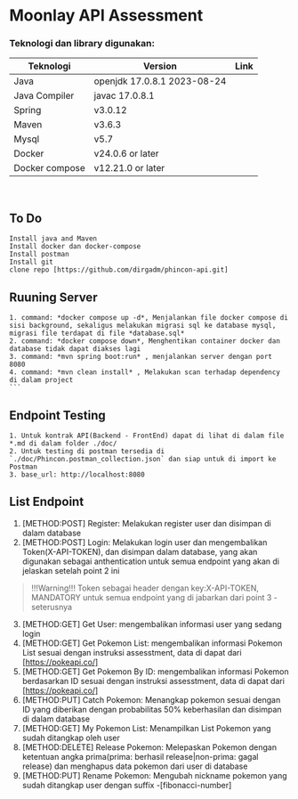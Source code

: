 # Moonlay API Assessment

### Teknologi dan library digunakan:
| Teknologi   | Version | Link |
| ----------- | ---------------- | ------------------- |
| Java      | openjdk 17.0.8.1 2023-08-24   |  |
| Java Compiler     | javac 17.0.8.1     |  | 
| Spring | v3.0.12 |  |
| Maven | v3.6.3 | |
| Mysql | v5.7 | |
| Docker | v24.0.6 or later |  |
| Docker compose| v12.21.0 or later |  |
<br>

## To Do
    Install java and Maven
    Install docker dan docker-compose
    Install postman
    Install git
    clone repo [https://github.com/dirgadm/phincon-api.git]

## Ruuning Server
    1. command: *docker compose up -d*, Menjalankan file docker compose di sisi background, sekaligus melakukan migrasi sql ke database mysql, migrasi file terdapat di file *database.sql*
    2. command: *docker compose down*, Menghentikan container docker dan database tidak dapat diakses lagi
    3. command: *mvn spring boot:run* , menjalankan server dengan port 8080
    4. command: *mvn clean install* , Melakukan scan terhadap dependency di dalam project
    ```

## Endpoint Testing 
    1. Untuk kontrak API(Backend - FrontEnd) dapat di lihat di dalam file *.md di dalam folder ./doc/
    2. Untuk testing di postman tersedia di `./doc/Phincon.postman_collection.json` dan siap untuk di import ke Postman
    3. base_url: http://localhost:8080
    

## List Endpoint
1. [METHOD:POST] Register: Melakukan register user dan disimpan di dalam database
2. [METHOD:POST] Login: Melakukan login user dan mengembalikan Token(X-API-TOKEN), dan disimpan dalam database, yang akan digunakan sebagai anthentication untuk semua endpoint yang akan di jelaskan setelah point 2 ini

> !!!Warning!!! Token sebagai header dengan key:X-API-TOKEN, MANDATORY untuk semua endpoint yang di jabarkan dari point 3 - seterusnya
3. [METHOD:GET] Get User: mengembalikan informasi user yang sedang login 
4. [METHOD:GET] Get Pokemon List: mengembalikan informasi Pokemon List sesuai dengan instruksi assesstment, data di dapat dari [https://pokeapi.co/]
5. [METHOD:GET] Get Pokemon By ID: mengembalikan informasi Pokemon berdasarkan ID sesuai dengan instruksi assesstment, data di dapat dari [https://pokeapi.co/]
6. [METHOD:PUT] Catch Pokemon: Menangkap pokemon sesuai dengan ID yang diberikan dengan probabilitas 50% keberhasilan dan disimpan di dalam database
7. [METHOD:GET] My Pokemon List: Menampilkan List Pokemon yang sudah ditangkap oleh user
8. [METHOD:DELETE] Release Pokemon: Melepaskan Pokemon dengan ketentuan angka prima(prima: berhasil release|non-prima: gagal release) dan menghapus data pokemon dari user di database
8. [METHOD:PUT] Rename Pokemon: Mengubah nickname pokemon yang sudah ditangkap user dengan suffix -[fibonacci-number]
